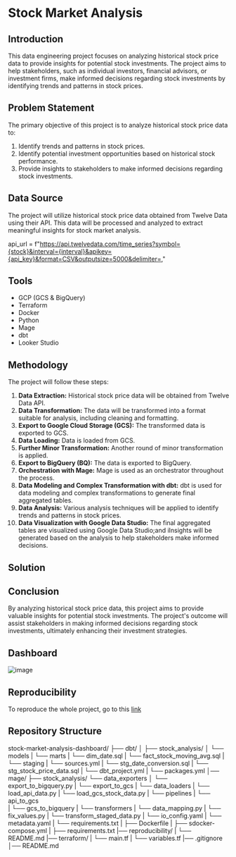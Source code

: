 # Stock Market Analysis

## Introduction

This data engineering project focuses on analyzing historical stock price data to provide insights for potential stock investments. The project aims to help stakeholders, such as individual investors, financial advisors, or investment firms, make informed decisions regarding stock investments by identifying trends and patterns in stock prices.

## Problem Statement

The primary objective of this project is to analyze historical stock price data to:

1. Identify trends and patterns in stock prices.
2. Identify potential investment opportunities based on historical stock performance.
3. Provide insights to stakeholders to make informed decisions regarding stock investments.

## Data Source

The project will utilize historical stock price data obtained from Twelve Data using their API. This data will be processed and analyzed to extract meaningful insights for stock market analysis.

api_url = f"https://api.twelvedata.com/time_series?symbol={stock}&interval={interval}&apikey={api_key}&format=CSV&outputsize=5000&delimiter=,"

## Tools
- GCP (GCS & BigQuery)
- Terraform
- Docker
- Python
- Mage
- dbt
- Looker Studio

## Methodology

The project will follow these steps:

1. **Data Extraction:** Historical stock price data will be obtained from Twelve Data API.
2. **Data Transformation:** The data will be transformed into a format suitable for analysis, including cleaning and formatting.
3. **Export to Google Cloud Storage (GCS):** The transformed data is exported to GCS.
4. **Data Loading:** Data is loaded from GCS.
5. **Further Minor Transformation:** Another round of minor transformation is applied.
6. **Export to BigQuery (BQ):** The data is exported to BigQuery.
7. **Orchestration with Mage:** Mage is used as an orchestrator throughout the process.
8. **Data Modeling and Complex Transformation with dbt:** dbt is used for data modeling and complex transformations to generate final aggregated tables.
9. **Data Analysis:** Various analysis techniques will be applied to identify trends and patterns in stock prices.
10. **Data Visualization with Google Data Studio:** The final aggregated tables are visualized using Google Data Studio;and iInsights will be generated based on the analysis to help stakeholders make informed decisions.

## Solution



## Conclusion

By analyzing historical stock price data, this project aims to provide valuable insights for potential stock investments. The project's outcome will assist stakeholders in making informed decisions regarding stock investments, ultimately enhancing their investment strategies.

## Dashboard

![image](https://github.com/BrysonShitsukane77/stock-market-analysis-dashboard/assets/124519816/30485990-01ea-48f9-b19b-536ef96ba84f)

## Reproducibility

To reproduce the whole project, go to this [link](https://github.com/BrysonShitsukane77/stock-market-analysis-dashboard/blob/main/reproducibility/README.md)

## Repository Structure

stock-market-analysis-dashboard/
├── dbt/
│   ├── stock_analysis/
│       └── models
|            └── marts
|                └── dim_date.sql
|                └── fact_stock_moving_avg.sql
|            └── staging
|                └── sources.yml
|                └── stg_date_conversion.sql
|                └── stg_stock_price_data.sql
|        └── dbt_project.yml
|        └── packages.yml
│── mage/
    ├── stock_analysis/
        └── data_exporters
│                 └── export_to_bigquery.py
|                 └── export_to_gcs
|       └── data_loaders
|                 └── load_api_data.py
|                 └── load_gcs_stock_data.py
|       └── pipelines
|                 └── api_to_gcs     
|                 └── gcs_to_bigquery
|       └── transformers
|                 └── data_mapping.py
|                 └── fix_values.py
|                 └── transform_staged_data.py
|       └── io_config.yaml
|       └── metadata.yaml
|       └── requirements.txt
|   ├── Dockerfile
|   ├── sdocker-compose.yml
|   ├── requirements.txt
|── reproducibility/
|       └── README.md
|── terraform/
|       └── main.tf
|       └── variables.tf
|── .gitignore      
│── README.md       
